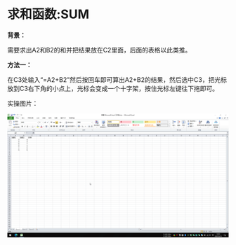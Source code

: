 # 求和函数:SUM

**背景：**

需要求出A2和B2的和并把结果放在C2里面，后面的表格以此类推。

**方法一：**

在C3处输入“=A2+B2”然后按回车即可算出A2+B2的结果，然后选中C3，把光标放到C3右下角的小点上，光标会变成一个十字架，按住光标左键往下拖即可。

实操图片：

![求和1](/Excel/images/SUM-1.gif)
